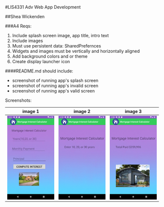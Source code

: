 #LIS4331 Adv Web App Development

##Shea Wickenden

###A4 Reqs:

1. Include splash screen image, app title, intro text
2. Include images
3. Must use persistent data: SharedPrefernces
4. Widgets and images must be vertically and horizontally aligned
5. Add background colors and or theme
6. Create display launcher icon

####README.md should include:
 - screenshot of running app's splash screen
 - screenshot of running app's invalid screen
 - screenshot of running app's valid screen
 
 Screenshots:
 
 | image 1| image 2| image 3|
 |      ---    |     ---     |     ---    |
 |![A4Screenshot1](images/a4img1.png) | ![A4Screenshot2](images/a4img2.png) | ![A4Screenshot3](images/a4img3.png)|
 
